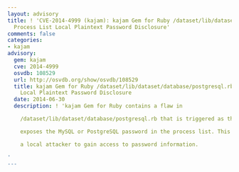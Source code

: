 ```yaml
---
layout: advisory
title: ! 'CVE-2014-4999 (kajam): kajam Gem for Ruby /dataset/lib/dataset/database/postgresql.rb
  Process List Local Plaintext Password Disclosure'
comments: false
categories:
- kajam
advisory:
  gem: kajam
  cve: 2014-4999
  osvdb: 108529
  url: http://osvdb.org/show/osvdb/108529
  title: kajam Gem for Ruby /dataset/lib/dataset/database/postgresql.rb Process List
    Local Plaintext Password Disclosure
  date: 2014-06-30
  description: ! 'kajam Gem for Ruby contains a flaw in

    /dataset/lib/dataset/database/postgresql.rb that is triggered as the program

    exposes the MySQL or PostgreSQL password in the process list. This may allow

    a local attacker to gain access to password information.

'
---
```

